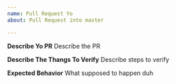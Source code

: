 ```yaml
---
name: Pull Request Yo
about: Pull Request into master

---
```


**Describe Yo PR**
Describe the PR

**Describe The Thangs To Verify**
Describe steps to verify

**Expected Behavior**
What supposed to happen duh